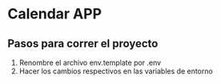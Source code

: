 
# Calendar APP

## Pasos para correr el proyecto

1. Renombre el archivo env.template por .env
2. Hacer los cambios respectivos en las variables de entorno
